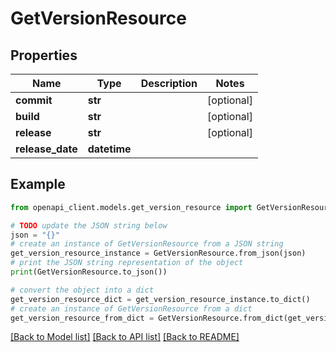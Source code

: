 # GetVersionResource


## Properties

Name | Type | Description | Notes
------------ | ------------- | ------------- | -------------
**commit** | **str** |  | [optional] 
**build** | **str** |  | [optional] 
**release** | **str** |  | [optional] 
**release_date** | **datetime** |  | 

## Example

```python
from openapi_client.models.get_version_resource import GetVersionResource

# TODO update the JSON string below
json = "{}"
# create an instance of GetVersionResource from a JSON string
get_version_resource_instance = GetVersionResource.from_json(json)
# print the JSON string representation of the object
print(GetVersionResource.to_json())

# convert the object into a dict
get_version_resource_dict = get_version_resource_instance.to_dict()
# create an instance of GetVersionResource from a dict
get_version_resource_from_dict = GetVersionResource.from_dict(get_version_resource_dict)
```
[[Back to Model list]](../README.md#documentation-for-models) [[Back to API list]](../README.md#documentation-for-api-endpoints) [[Back to README]](../README.md)


